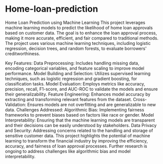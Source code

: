 # Home-loan-prediction
Home Loan Prediction using Machine Learning
This project leverages machine learning models to predict the likelihood of home loan approvals based on customer data. The goal is to enhance the loan approval process, making it more accurate, efficient, and fair compared to traditional methods. The project uses various machine learning techniques, including logistic regression, decision trees, and random forests, to evaluate borrowers' creditworthiness.

Key Features:
Data Preprocessing: Includes handling missing data, encoding categorical variables, and feature scaling to improve model performance.
Model Building and Selection: Utilizes supervised learning techniques, such as logistic regression and gradient boosting, for classification tasks.
Model Evaluation: Employs metrics like accuracy, precision, recall, F1-score, and AUC-ROC to validate the models and ensure their generalizability.
Feature Engineering: Enhances model accuracy by extracting and transforming relevant features from the dataset.
Cross-Validation: Ensures models are not overfitting and are generalizable to new data.
Challenges Addressed:
Algorithmic Bias: Implementing fairness frameworks to prevent biases based on factors like race or gender.
Model Interpretability: Ensuring that the machine learning models are transparent and their decisions can be easily understood by stakeholders.
Data Privacy and Security: Addressing concerns related to the handling and storage of sensitive customer data.
This project highlights the potential of machine learning to transform the financial industry by improving the efficiency, accuracy, and fairness of loan approval processes. Further research is ongoing to address challenges like algorithmic bias and model interpretability.


